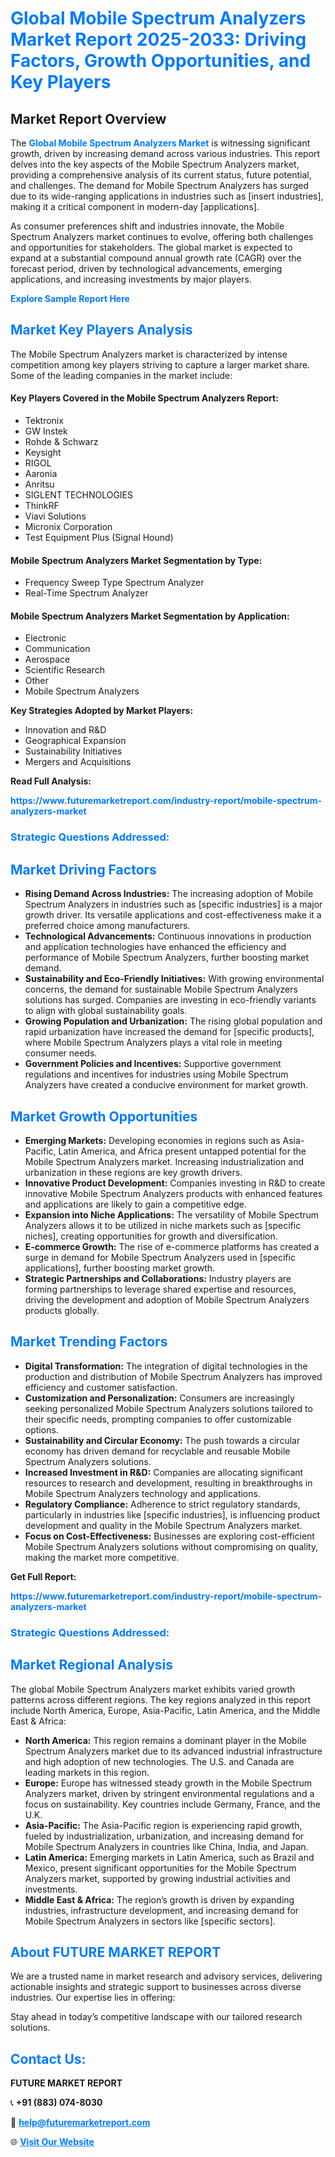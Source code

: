 <h1 style="color: #007BFF;">Global Mobile Spectrum Analyzers Market Report 2025-2033: Driving Factors, Growth Opportunities, and Key Players</h1>

<section id="overview">
<h2>Market Report Overview</h2>
<p>The <a href="https://www.futuremarketreport.com/industry-report/mobile-spectrum-analyzers-market" style="color: #007BFF; text-decoration: none;"><strong>Global Mobile Spectrum Analyzers Market</strong></a> is witnessing significant growth, driven by increasing demand across various industries. This report delves into the key aspects of the Mobile Spectrum Analyzers market, providing a comprehensive analysis of its current status, future potential, and challenges. The demand for Mobile Spectrum Analyzers has surged due to its wide-ranging applications in industries such as [insert industries], making it a critical component in modern-day [applications].</p>
<p>As consumer preferences shift and industries innovate, the Mobile Spectrum Analyzers market continues to evolve, offering both challenges and opportunities for stakeholders. The global market is expected to expand at a substantial compound annual growth rate (CAGR) over the forecast period, driven by technological advancements, emerging applications, and increasing investments by major players.</p>
</section>

<section id="overview">
<p><a href="https://www.futuremarketreport.com/request-sample/reportId=124698" style="color: #007BFF; text-decoration: none;"><strong>Explore Sample Report Here</strong></a></p>
</section>

<section id="key-players">
<h2 style="color: #007BFF;">Market Key Players Analysis</h2>
<p>The Mobile Spectrum Analyzers market is characterized by intense competition among key players striving to capture a larger market share. Some of the leading companies in the market include:</p>
<h4>Key Players Covered in the Mobile Spectrum Analyzers Report:</h4>
<ul><li>Tektronix</li><li>GW Instek</li><li>Rohde &amp; Schwarz</li><li>Keysight</li><li>RIGOL</li><li>Aaronia</li><li>Anritsu</li><li>SIGLENT TECHNOLOGIES</li><li>ThinkRF</li><li>Viavi Solutions</li><li>Micronix Corporation</li><li>Test Equipment Plus (Signal Hound)</li></ul>
<h4>Mobile Spectrum Analyzers Market Segmentation by Type:</h4>
<ul><li>Frequency Sweep Type Spectrum Analyzer</li><li>Real-Time Spectrum Analyzer</li></ul>

<h4>Mobile Spectrum Analyzers Market Segmentation by Application:</h4>
<ul><li>Electronic</li><li>Communication</li><li>Aerospace</li><li>Scientific Research</li><li>Other</li><li>Mobile Spectrum Analyzers</li></ul>
<p><strong>Key Strategies Adopted by Market Players:</strong></p>
<ul>
<li>Innovation and R&D</li>
<li>Geographical Expansion</li>
<li>Sustainability Initiatives</li>
<li>Mergers and Acquisitions</li>
</ul>
</section>

<section>
<p><strong>Read Full Analysis: </strong></p><a href="https://www.futuremarketreport.com/industry-report/mobile-spectrum-analyzers-market" style="color: #007BFF; text-decoration: none;"><strong>https://www.futuremarketreport.com/industry-report/mobile-spectrum-analyzers-market</strong></a>
<h3 style="color: #007BFF;">Strategic Questions Addressed:</h3>
</section>

<section id="driving-factors">
<h2 style="color: #007BFF;">Market Driving Factors</h2>
<ul>
<li><strong>Rising Demand Across Industries:</strong> The increasing adoption of Mobile Spectrum Analyzers in industries such as [specific industries] is a major growth driver. Its versatile applications and cost-effectiveness make it a preferred choice among manufacturers.</li>
<li><strong>Technological Advancements:</strong> Continuous innovations in production and application technologies have enhanced the efficiency and performance of Mobile Spectrum Analyzers, further boosting market demand.</li>
<li><strong>Sustainability and Eco-Friendly Initiatives:</strong> With growing environmental concerns, the demand for sustainable Mobile Spectrum Analyzers solutions has surged. Companies are investing in eco-friendly variants to align with global sustainability goals.</li>
<li><strong>Growing Population and Urbanization:</strong> The rising global population and rapid urbanization have increased the demand for [specific products], where Mobile Spectrum Analyzers plays a vital role in meeting consumer needs.</li>
<li><strong>Government Policies and Incentives:</strong> Supportive government regulations and incentives for industries using Mobile Spectrum Analyzers have created a conducive environment for market growth.</li>
</ul>
</section>

<section id="growth-opportunities">
<h2 style="color: #007BFF;">Market Growth Opportunities</h2>
<ul>
<li><strong>Emerging Markets:</strong> Developing economies in regions such as Asia-Pacific, Latin America, and Africa present untapped potential for the Mobile Spectrum Analyzers market. Increasing industrialization and urbanization in these regions are key growth drivers.</li>
<li><strong>Innovative Product Development:</strong> Companies investing in R&D to create innovative Mobile Spectrum Analyzers products with enhanced features and applications are likely to gain a competitive edge.</li>
<li><strong>Expansion into Niche Applications:</strong> The versatility of Mobile Spectrum Analyzers allows it to be utilized in niche markets such as [specific niches], creating opportunities for growth and diversification.</li>
<li><strong>E-commerce Growth:</strong> The rise of e-commerce platforms has created a surge in demand for Mobile Spectrum Analyzers used in [specific applications], further boosting market growth.</li>
<li><strong>Strategic Partnerships and Collaborations:</strong> Industry players are forming partnerships to leverage shared expertise and resources, driving the development and adoption of Mobile Spectrum Analyzers products globally.</li>
</ul>
</section>

<section id="trending-factors">
<h2 style="color: #007BFF;">Market Trending Factors</h2>
<ul>
<li><strong>Digital Transformation:</strong> The integration of digital technologies in the production and distribution of Mobile Spectrum Analyzers has improved efficiency and customer satisfaction.</li>
<li><strong>Customization and Personalization:</strong> Consumers are increasingly seeking personalized Mobile Spectrum Analyzers solutions tailored to their specific needs, prompting companies to offer customizable options.</li>
<li><strong>Sustainability and Circular Economy:</strong> The push towards a circular economy has driven demand for recyclable and reusable Mobile Spectrum Analyzers solutions.</li>
<li><strong>Increased Investment in R&D:</strong> Companies are allocating significant resources to research and development, resulting in breakthroughs in Mobile Spectrum Analyzers technology and applications.</li>
<li><strong>Regulatory Compliance:</strong> Adherence to strict regulatory standards, particularly in industries like [specific industries], is influencing product development and quality in the Mobile Spectrum Analyzers market.</li>
<li><strong>Focus on Cost-Effectiveness:</strong> Businesses are exploring cost-efficient Mobile Spectrum Analyzers solutions without compromising on quality, making the market more competitive.</li>
</ul>
</section>

<section>
<p><strong>Get Full Report: </strong></p><a href="https://www.futuremarketreport.com/industry-report/mobile-spectrum-analyzers-market" style="color: #007BFF; text-decoration: none;"><strong>https://www.futuremarketreport.com/industry-report/mobile-spectrum-analyzers-market</strong></a>
<h3 style="color: #007BFF;">Strategic Questions Addressed:</h3>
</section>


<section id="regional-analysis">
<h2 style="color: #007BFF;">Market Regional Analysis</h2>
<p>The global Mobile Spectrum Analyzers market exhibits varied growth patterns across different regions. The key regions analyzed in this report include North America, Europe, Asia-Pacific, Latin America, and the Middle East & Africa:</p>
<ul>
<li><strong>North America:</strong> This region remains a dominant player in the Mobile Spectrum Analyzers market due to its advanced industrial infrastructure and high adoption of new technologies. The U.S. and Canada are leading markets in this region.</li>
<li><strong>Europe:</strong> Europe has witnessed steady growth in the Mobile Spectrum Analyzers market, driven by stringent environmental regulations and a focus on sustainability. Key countries include Germany, France, and the U.K.</li>
<li><strong>Asia-Pacific:</strong> The Asia-Pacific region is experiencing rapid growth, fueled by industrialization, urbanization, and increasing demand for Mobile Spectrum Analyzers in countries like China, India, and Japan.</li>
<li><strong>Latin America:</strong> Emerging markets in Latin America, such as Brazil and Mexico, present significant opportunities for the Mobile Spectrum Analyzers market, supported by growing industrial activities and investments.</li>
<li><strong>Middle East & Africa:</strong> The region’s growth is driven by expanding industries, infrastructure development, and increasing demand for Mobile Spectrum Analyzers in sectors like [specific sectors].</li>
</ul>
</section>

<footer>
<h2 style="color: #007BFF;">About FUTURE MARKET REPORT</h2>
<p>We are a trusted name in market research and advisory services, delivering actionable insights and strategic support to businesses across diverse industries. Our expertise lies in offering:</p>

<p>Stay ahead in today’s competitive landscape with our tailored research solutions.</p>

<h2 style="color: #007BFF;">Contact Us:</h2>
<p><strong>FUTURE MARKET REPORT</strong></p>
<p>📞 <strong>+91 (883) 074-8030</strong></p>
<p>📧 <strong><a href="mailto:help@futuremarketreport.com" style="color: #007BFF;">help@futuremarketreport.com</a></strong></p>
<p>🌐 <strong><a href="https://www.futuremarketreport.com/" style="color: #007BFF;">Visit Our Website</a></strong></p>
</footer>